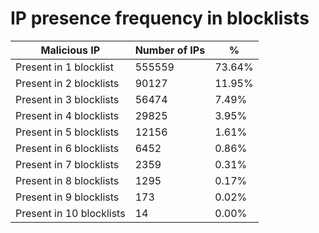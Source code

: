 # IP presence frequency in blocklists
| Malicious IP | Number of IPs | % |
|----|----|----|
| Present in 1 blocklist | 555559 | 73.64% |
| Present in 2 blocklists | 90127 | 11.95% |
| Present in 3 blocklists | 56474 | 7.49% |
| Present in 4 blocklists | 29825 | 3.95% |
| Present in 5 blocklists | 12156 | 1.61% |
| Present in 6 blocklists | 6452 | 0.86% |
| Present in 7 blocklists | 2359 | 0.31% |
| Present in 8 blocklists | 1295 | 0.17% |
| Present in 9 blocklists | 173 | 0.02% |
| Present in 10 blocklists | 14 | 0.00% |

